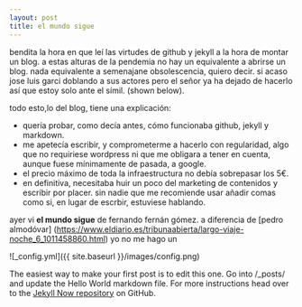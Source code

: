 ```yaml
---
layout: post
title: el mundo sigue
---
```


bendita la hora en que leí las virtudes de github y jekyll a la hora de montar un blog. a estas alturas de la pendemia no hay un equivalente a abrirse un blog. nada equivalente a semenajane obsolescencia, quiero decir. si acaso jose luis garci doblando a sus actores pero el señor ya ha dejado de hacerlo así que estoy solo ante el símil. (shown below).

todo esto,lo del blog, tiene una explicación:

* quería probar, como decía antes, cómo funcionaba github, jekyll y markdown.
* me apetecía escribir, y comprometerme a hacerlo con regularidad, algo que no requiriese wordpress ni que me obligara a tener en cuenta, aunque fuese mínimamente de pasada, a google.
* el precio máximo de toda la infraestructura no debía sobrepasar los 5€.
* en definitiva, necesitaba huir un poco del marketing de contenidos y escribir por placer. sin nadie que me recomiende usar añadir comas como si, en lugar de escrbir, estuviese hablando. 

ayer vi **el mundo sigue** de fernando fernán gómez. a diferencia de [pedro almodóvar] (https://www.eldiario.es/tribunaabierta/largo-viaje-noche_6_1011458860.html) yo no me hago un 





![_config.yml]({{ site.baseurl }}/images/config.png)

The easiest way to make your first post is to edit this one. Go into /_posts/ and update the Hello World markdown file. For more instructions head over to the [Jekyll Now repository](https://github.com/barryclark/jekyll-now) on GitHub.
